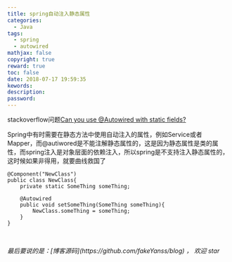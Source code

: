```yaml
---
title: spring自动注入静态属性
categories:
  - Java
tags:
  - spring
  - autowired
mathjax: false
copyright: true
reward: true
toc: false
date: 2018-07-17 19:59:35
kewords:
description:
password:
---
```


stackoverflow问题[Can you use @Autowired with static fields?](https://stackoverflow.com/questions/1018797/can-you-use-autowired-with-static-fields)

Spring中有时需要在静态方法中使用自动注入的属性，例如Service或者Mapper，而@autiwored是不能注解静态属性的，这是因为静态属性是类的属性，而spring注入是对象层面的依赖注入，所以spring是不支持注入静态属性的，这时候如果非得用，就要曲线救国了
```
@Component("NewClass")
public class NewClass{
    private static SomeThing someThing;

    @Autowired
    public void setSomeThing(SomeThing someThing){
        NewClass.someThing = someThing;
    }
}
```


<br>
<p id="div-border-top-green"><i>最后要说的是：[博客源码](https://github.com/fakeYanss/blog) ， 欢迎 star</i></p>